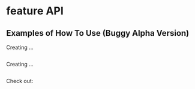 # feature API



## Examples of How To Use (Buggy Alpha Version)

Creating ...

```python

```

Creating ...
```python

```

Check out: 